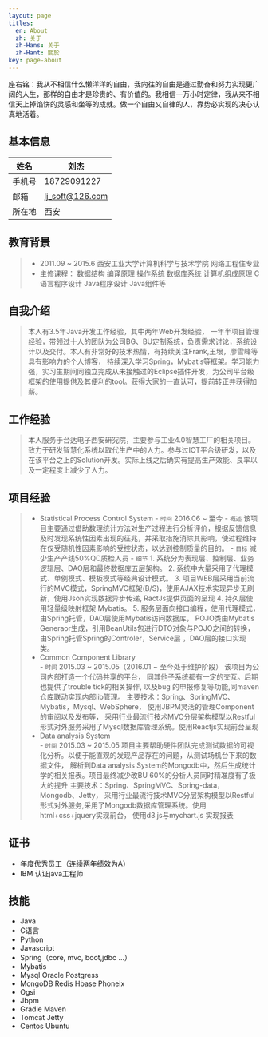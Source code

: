 ```yaml
---
layout: page
titles:
  en: About
  zh: 关于
  zh-Hans: 关于
  zh-Hant: 關於
key: page-about
---
```

座右铭：我从不相信什么懒洋洋的自由，我向往的自由是通过勤奋和努力实现更广阔的人生，那样的自由才是珍贵的、有价值的。我相信一万小时定律，我从来不相信天上掉馅饼的灵感和坐等的成就。做一个自由又自律的人，靠势必实现的决心认真地活着。

## 基本信息

| 姓名       |  刘杰              |
| --------   | -------------------|
| 手机号     |  18729091227       |
| 邮箱       |  lj_soft@126.com   |
| 所在地     |  西安              |

## 教育背景
> * 2011.09 ~ 2015.6 西安工业大学计算机科学与技术学院 网络工程住专业
> * 主修课程： 数据结构 编译原理 操作系统 数据库系统 计算机组成原理 C语言程序设计 Java程序设计 Java组件等

## 自我介绍
> 本人有3.5年Java开发工作经验，其中两年Web开发经验， 一年半项目管理经验，带领过十人的团队为公司BG、BU定制系统，负责需求讨论，系统设计以及交付。本人有非常好的技术热情，有持续关注Frank,王垠，廖雪峰等具有影响力的个人博客， 持续深入学习Spring，Mybatis等框架。学习能力强，实习生期间同独立完成从未接触过的Eclipse插件开发，为公司平台级框架的使用提供及其便利的tool。获得大家的一直认可，提前转正并获得加薪。

## 工作经验
> 本人服务于台达电子西安研究院，主要参与工业4.0智慧工厂的相关项目。致力于研发智慧化系统以取代生产中的人力。参与过IOT平台级研发，以及在该平台之上的Solution开发。实际上线之后确实有提高生产效能、良率以及一定程度上减少了人力。

## 项目经验
> - Statistical Process Control System
    - `时间` 2016.06 ~ 至今
    - `概述` 该项目主要通过借助数理统计方法对生产过程进行分析评价，根据反馈信息及时发现系统性因素出现的征兆，并采取措施消除其影响，使过程维持在仅受随机性因素影响的受控状态，以达到控制质量的目的。
    - `目标` 减少生产产线50%QC质检人员
    - `细节`
        1. 系统分为表现层、控制层、业务逻辑层、DAO层和最终数据库五层架构。
        2. 系统中大量采用了代理模式、单例模式、模板模式等经典设计模式。
        3. 项目WEB层采用当前流行的MVC模式，SpringMVC框架(B/S)，使用AJAX技术实现异步无刷新，使用Json实现数据异步传递, RactJs提供页面的呈现
        4. 持久层使用轻量级映射框架 Mybatis。
        5. 服务层面向接口编程，使用代理模式，由Spring托管，DAO层使用Mybatis访问数据库， POJO类由Mybatis Generaor生成，引用BeanUtils包进行DTO对象与POJO之间的转换，由Spring托管Spring的Controler，Service层 ，DAO层的接口实现类。
> - Common Component Library  
    - `时间` 2015.03 ~ 2015.05（2016.01 ~ 至今处于维护阶段）
该项目为公司内部打造一个代码共享的平台， 同其他子系统都有一定的交互。后期也提供了trouble tick的相关操作, 以及bug 的申报修复等功能,同maven仓库联动实现内部lib管理。
主要技术：Spring、SpringMVC、Mybatis，Mysql、WebSphere， 使用JBPM灵活的管理Component的审阅以及发布等， 采用行业最流行技术MVC分层架构模型以Restful形式对外服务采用了Mysql数据库管理系统。使用Reactjs实现前台呈现
> - Data analysis System  
    - `时间` 2015.03 ~ 2015.05
项目主要帮助硬件团队完成测试数据的可视化分析。以便于能直观的发现产品存在的问题，从测试场机台下来的数据文件， 解析到Data analysis System的Mongodb中，然后生成统计学的相关报表。项目最终减少改BU 60%的分析人员同时精准度有了极大的提升
主要技术：Spring、SpringMVC、Spring-data，Mongodb、Jetty， 采用行业最流行技术MVC分层架构模型以Restful形式对外服务,采用了Mongodb数据库管理系统。使用html+css+jquery实现前台， 使用d3.js与mychart.js 实现报表

## 证书
* 年度优秀员工（连续两年绩效为A）
* IBM 认证java工程师

## 技能
* Java
* C语言
* Python
* Javascript
* Spring（core, mvc, boot,jdbc ...）
* Mybatis
* Mysql Oracle Postgress
* MongoDB Redis Hbase Phoneix
* Ogsi
* Jbpm
* Gradle Maven
* Tomcat Jetty
* Centos Ubuntu


